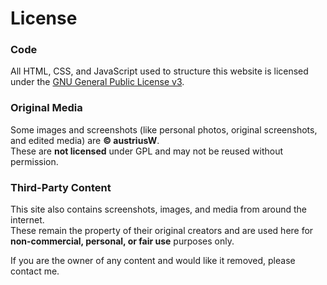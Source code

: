 # License

### Code
All HTML, CSS, and JavaScript used to structure this website is licensed under the [GNU General Public License v3](https://www.gnu.org/licenses/gpl-3.0.html).

### Original Media
Some images and screenshots (like personal photos, original screenshots, and edited media) are **© austriusW**.  
These are **not licensed** under GPL and may not be reused without permission.

### Third-Party Content
This site also contains screenshots, images, and media from around the internet.  
These remain the property of their original creators and are used here for **non-commercial, personal, or fair use** purposes only.

If you are the owner of any content and would like it removed, please contact me.
